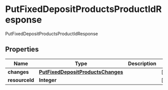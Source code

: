 

# PutFixedDepositProductsProductIdResponse

PutFixedDepositProductsProductIdResponse

## Properties

| Name | Type | Description | Notes |
|------------ | ------------- | ------------- | -------------|
|**changes** | [**PutFixedDepositProductsChanges**](PutFixedDepositProductsChanges.md) |  |  [optional] |
|**resourceId** | **Integer** |  |  [optional] |



